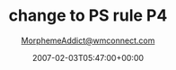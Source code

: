 ---
title: 'change to PS rule P4'
posts: 1
hash: 't653'
author: 'MorphemeAddict@wmconnect.com'
date: 2007-02-03T05:47:00+00:00
sources:
  - http://forums.tokipona.org/viewtopic.php%3Ft=653.html
---
